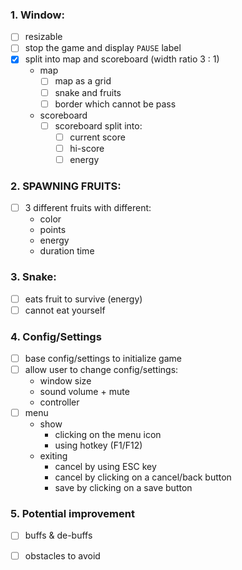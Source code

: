 ### 1. Window:
  - [ ] resizable
  - [ ] stop the game and display `PAUSE` label 
  - [x] split into map and scoreboard (width ratio 3 : 1)
    - map
      - [ ] map as a grid
      - [ ] snake and fruits
      - [ ] border which cannot be pass 
    - scoreboard 
      - [ ] scoreboard split into:
        - [ ] current score
        - [ ] hi-score
        - [ ] energy
   
### 2. SPAWNING FRUITS:
  - [ ] 3 different fruits with different:
    - color
    - points
    - energy
    - duration time

### 3. Snake:
  - [ ] eats fruit to survive (energy)
  - [ ] cannot eat yourself

### 4. Config/Settings
  - [ ] base config/settings to initialize game
  - [ ] allow user to change config/settings:
    - window size
    - sound volume + mute
    - controller
  - [ ] menu
    - show
      - clicking on the menu icon
      - using hotkey (F1/F12)
    - exiting
      - cancel by using ESC key
      - cancel by clicking on a cancel/back button
      - save by clicking on a save button
   
### 5. Potential improvement
  - [ ] buffs & de-buffs
  - [ ] obstacles to avoid

   
